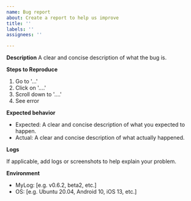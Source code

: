 ```yaml
---
name: Bug report
about: Create a report to help us improve
title: ''
labels: ''
assignees: ''

---
```


**Description**
A clear and concise description of what the bug is.

**Steps to Reproduce**

1. Go to '...'
2. Click on '....'
3. Scroll down to '....'
4. See error

**Expected behavior**

* Expected: A clear and concise description of what you expected to happen.
* Actual: A clear and concise description of what actually happened.

**Logs**

If applicable, add logs or screenshots to help explain your problem.

**Environment**

* MyLog: [e.g. v0.6.2, beta2, etc.]
* OS: [e.g. Ubuntu 20.04, Android 10, iOS 13, etc.]

